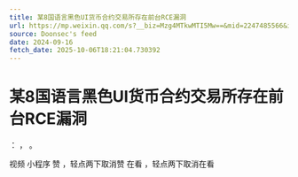 ```yaml
---
title: 某8国语言黑色UI货币合约交易所存在前台RCE漏洞
url: https://mp.weixin.qq.com/s?__biz=Mzg4MTkwMTI5Mw==&mid=2247485566&idx=1&sn=da88bb6b448a3cc1a3bc3837b5065f8a
source: Doonsec's feed
date: 2024-09-16
fetch_date: 2025-10-06T18:21:04.730392
---
```


# 某8国语言黑色UI货币合约交易所存在前台RCE漏洞

：
，
。

视频
小程序
赞
，轻点两下取消赞
在看
，轻点两下取消在看